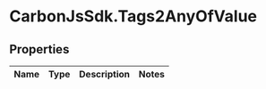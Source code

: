 # CarbonJsSdk.Tags2AnyOfValue

## Properties

Name | Type | Description | Notes
------------ | ------------- | ------------- | -------------


